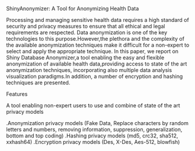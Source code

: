 ShinyAnonymizer: A Tool for Anonymizing Health Data
                              
Processing and managing sensitive health data requires a high standard of security and privacy measures to ensure that all ethical and legal requirements are respected. Data anonymization is one of the key technologies to this purpose.However,the plethora and the complexity of the available anonymization techniques make it difficult for a non-expert to select and apply the appropriate technique. In this paper, we report on Shiny Database Anonymizer,a tool enabling the easy and flexible anonymization of available health data,providing access to state of the art anonymization techniques, incorporating also multiple data analysis visualization paradigms.In addition, a number of encryption and hashing techniques are presented.   


Features

A tool enabling non-expert users to use and combine of state of the art privacy models

 .Anonymization privacy models (Fake Data, Replace characters by random letters and numbers, removing information, suppression, generalization, bottom and top coding)
 .Hashing privacy models (md5, crc32, sha512, xxhash64)
 .Encryption privacy models (Des, X-Des, Aes-512, blowfish)


